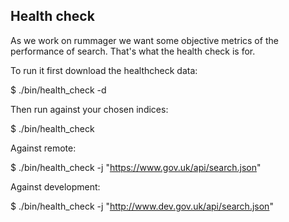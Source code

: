 ## Health check

As we work on rummager we want some objective metrics of the performance of search. That's what the health check is for.

To run it first download the healthcheck data:

$ ./bin/health_check -d

Then run against your chosen indices:

$ ./bin/health_check

Against remote:

$ ./bin/health_check -j "https://www.gov.uk/api/search.json"

Against development:

$ ./bin/health_check -j "http://www.dev.gov.uk/api/search.json"
